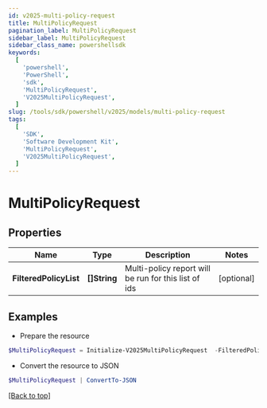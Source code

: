 ```yaml
---
id: v2025-multi-policy-request
title: MultiPolicyRequest
pagination_label: MultiPolicyRequest
sidebar_label: MultiPolicyRequest
sidebar_class_name: powershellsdk
keywords:
  [
    'powershell',
    'PowerShell',
    'sdk',
    'MultiPolicyRequest',
    'V2025MultiPolicyRequest',
  ]
slug: /tools/sdk/powershell/v2025/models/multi-policy-request
tags:
  [
    'SDK',
    'Software Development Kit',
    'MultiPolicyRequest',
    'V2025MultiPolicyRequest',
  ]
---
```


# MultiPolicyRequest

## Properties

| Name | Type | Description | Notes |
| --- | --- | --- | --- |
| **FilteredPolicyList** | **[]String** | Multi-policy report will be run for this list of ids | [optional] |

## Examples

- Prepare the resource

```powershell
$MultiPolicyRequest = Initialize-V2025MultiPolicyRequest  -FilteredPolicyList null
```

- Convert the resource to JSON

```powershell
$MultiPolicyRequest | ConvertTo-JSON
```

[[Back to top]](#)
